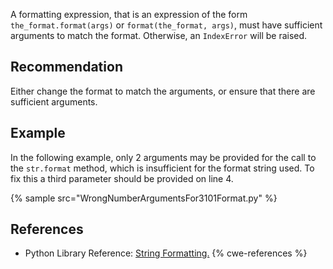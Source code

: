 A formatting expression, that is an expression of the form `the_format.format(args)` or `format(the_format, args)`, must have sufficient arguments to match the format. Otherwise, an `IndexError` will be raised.


## Recommendation
Either change the format to match the arguments, or ensure that there are sufficient arguments.


## Example
In the following example, only 2 arguments may be provided for the call to the `str.format` method, which is insufficient for the format string used. To fix this a third parameter should be provided on line 4.

{% sample src="WrongNumberArgumentsFor3101Format.py" %}

## References
* Python Library Reference: [String Formatting.](https://docs.python.org/2/library/string.html#string-formatting)
{% cwe-references %}
